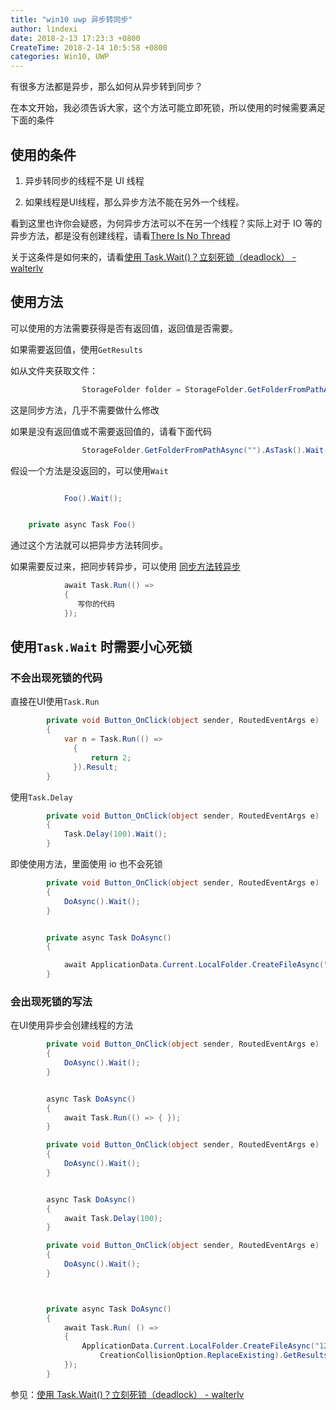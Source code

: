 ```yaml
---
title: "win10 uwp 异步转同步"
author: lindexi
date: 2018-2-13 17:23:3 +0800
CreateTime: 2018-2-14 10:5:58 +0800
categories: Win10, UWP
---
```


有很多方法都是异步，那么如何从异步转到同步？

<!--more-->


<div id="toc"></div>

在本文开始，我必须告诉大家，这个方法可能立即死锁，所以使用的时候需要满足下面的条件

## 使用的条件

1. 异步转同步的线程不是 UI 线程

1. 如果线程是UI线程，那么异步方法不能在另外一个线程。

看到这里也许你会疑惑，为何异步方法可以不在另一个线程？实际上对于 IO 等的异步方法，都是没有创建线程，请看[There Is No Thread](http://blog.stephencleary.com/2013/11/there-is-no-thread.html )

关于这条件是如何来的，请看[使用 Task.Wait()？立刻死锁（deadlock） - walterlv](https://walterlv.gitee.io/post/deadlock-in-task-wait.html )

## 使用方法

可以使用的方法需要获得是否有返回值，返回值是否需要。

如果需要返回值，使用`GetResults`

如从文件夹获取文件：


```csharp
                StorageFolder folder = StorageFolder.GetFolderFromPathAsync("").GetResults();

```

这是同步方法，几乎不需要做什么修改

如果是没有返回值或不需要返回值的，请看下面代码


```csharp
                StorageFolder.GetFolderFromPathAsync("").AsTask().Wait();

```

假设一个方法是没返回的，可以使用`Wait`


```csharp

            Foo().Wait();


    private async Task Foo()
```

通过这个方法就可以把异步方法转同步。

如果需要反过来，把同步转异步，可以使用 [同步方法转异步](http://blog.csdn.net/lindexi_gd/article/details/57897162 )


```csharp
            await Task.Run(() =>
            {
               写你的代码
            });
```

## 使用`Task.Wait` 时需要小心死锁


### 不会出现死锁的代码

直接在UI使用`Task.Run`

```csharp
        private void Button_OnClick(object sender, RoutedEventArgs e)
        {
            var n = Task.Run(() =>
              {
                  return 2;
              }).Result;
        }
```

使用`Task.Delay`

```csharp
        private void Button_OnClick(object sender, RoutedEventArgs e)
        {
            Task.Delay(100).Wait();
        }

```

即使使用方法，里面使用 io 也不会死锁

```csharp
        private void Button_OnClick(object sender, RoutedEventArgs e)
        {
            DoAsync().Wait();
        }


        private async Task DoAsync()
        {

            await ApplicationData.Current.LocalFolder.CreateFileAsync("lin", CreationCollisionOption.ReplaceExisting);
        }
```


### 会出现死锁的写法

在UI使用异步会创建线程的方法

```csharp
        private void Button_OnClick(object sender, RoutedEventArgs e)
        {
            DoAsync().Wait();
        }


        async Task DoAsync()
        {
            await Task.Run(() => { });
        }
```

```csharp
        private void Button_OnClick(object sender, RoutedEventArgs e)
        {
            DoAsync().Wait();
        }


        async Task DoAsync()
        {
            await Task.Delay(100);
        }
```

```csharp
        private void Button_OnClick(object sender, RoutedEventArgs e)
        {
            DoAsync().Wait();
        }



        private async Task DoAsync()
        {
            await Task.Run( () =>
            {
                ApplicationData.Current.LocalFolder.CreateFileAsync("123",
                    CreationCollisionOption.ReplaceExisting).GetResults();
            });
        }
```

参见：[使用 Task.Wait()？立刻死锁（deadlock） - walterlv](https://walterlv.gitee.io/post/deadlock-in-task-wait.html )

